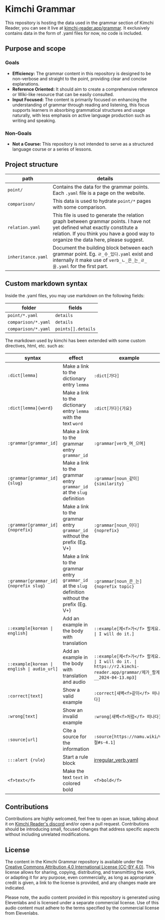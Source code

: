 # Kimchi Grammar

This repository is hosting the data used in the grammar section of Kimchi Reader, you can see it live
at [kimchi-reader.app/grammar](https://kimchi-reader.app/grammar).
It exclusively contains data in the form of .yaml files for now, no code is included.

## Purpose and scope

### Goals

- **Efficiency:** The grammar content in this repository is designed to be non-verbose and straight to the point,
  providing clear and concise explanations.
- **Reference Oriented:** It should aim to create a comprehensive reference or Wiki-like resource that can be easily
  consulted.
- **Input Focused:** The content is primarily focused on enhancing the understanding of grammar through reading and
  listening, this focus supports learners
  in absorbing grammatical structures and usage naturally, with less emphasis on active language production such as
  writing and speaking.

### Non-Goals

- **Not a Course:** This repository is not intended to serve as a structured language course or a series of lessons.

## Project structure

| path               | details                                                                                                                                                                                                         |
|--------------------|-----------------------------------------------------------------------------------------------------------------------------------------------------------------------------------------------------------------|
| `point/`           | Contains the data for the grammar points. Each `.yaml` file is a page on the website.                                                                                                                           |
| `comparison/`      | This data is used to hydrate `point/*` pages with some comparison.                                                                                                                                              |
| `relation.yaml`    | This file is used to generate the relation graph between grammar points. I have not yet defined what exactly constitute a relation. If you think you have a good way to organize the data here, please suggest. |
| `inheritance.yaml` | Document the building block between each grammar point. Eg. `ㄹ_수_있다.yaml` exist and internally it make use of `verb_ㄴ_은_는_ㄹ_을.yaml` for the first part.                                                         |

## Custom markdown syntax

Inside the .yaml files, you may use markdown on the following fields:

| folder              | fields             |
|---------------------|--------------------|
| `point/*.yaml`      | `details`          |
| `comparison/*.yaml` | `details`          |
| `comparison/*.yaml` | `points[].details` |

The markdown used by kimchi has been extended with some custom directives, html, etc. such as:

| syntax                                      | effect                                                                                             | example                                                                                                                                  |
|---------------------------------------------|----------------------------------------------------------------------------------------------------|------------------------------------------------------------------------------------------------------------------------------------------|
| `:dict[lemma]`                              | Make a link to the dictionary entry `lemma`                                                        | `:dict[가다]`                                                                                                                              |
| `:dict[lemma]{word}`                        | Make a link to the dictionary entry `lemma` with the text `word`                                   | `:dict[가다]{가요}`                                                                                                                          |
| `:grammar[grammar_id]`                      | Make a link to the grammar entry `grammar_id`                                                      | `:grammar[verb_며_으며]`                                                                                                                    |
| `:grammar[grammar_id]{slug}`                | Make a link to the grammar entry `grammar_id` at the `slug` definition                             | `:grammar[noun_같이]{similarity}`                                                                                                          |
| `:grammar[grammar_id]{noprefix}`            | Make a link to the grammar entry `grammar_id` without the prefix (Eg. V+)                          | `:grammar[noun_이다]{noprefix}`                                                                                                            |
| `:grammar[grammar_id]{noprefix slug}`       | Make a link to the grammar entry `grammar_id` at the `slug` definition without the prefix (Eg. V+) | `:grammar[noun_은_는]{noprefix topic}`                                                                                                     |
| `::example[korean \| english]`              | Add an example in the body with translation                                                        | `::example[제<f>가</f> 할게요. \| I will do it.]`                                                                                             |
| `::example[korean \| english \| audio_url]` | Add an example in the body with translation and audio                                              | `::example[제<f>가</f> 할게요. \| I will do it. \| https://r2.kimchi-reader.app/grammar/제가_할게요__2024-04-13.mp3]`                              |
| `:correct[text]`                            | Show a valid example                                                                               | `:correct[새벽<f>같이</f> 떠나다]`                                                                                                              |
| `:wrong[text]`                              | Show an invalid example                                                                            | `:wrong[새벽<f>처럼</f> 떠나다]`                                                                                                                |
| `:source[url]`                              | Cite a source for the information                                                                  | `:source[https://namu.wiki/w/절#s-4.1]`                                                                                                   |
| `:::alert {rule}`                           | Start a rule block                                                                                 | [irregular_verb.yaml](https://github.com/Alaanor/kimchi-grammar/blob/a3315d175a29da4ca4d48916810745031570f1ef/point/irregular_verb.yaml) |
| `<f>text</f>`                               | Make the text `text` in colored bold                                                               | `<f>bold</f>`                                                                                                                            |

## Contributions

Contributions are highly welcomed, feel free to open an issue, talking about it
on [Kimchi Reader's discord](https://discord.gg/aEm5eDRpeZ) and/or open a pull request.
Contributions should be introducing small, focused changes that address specific aspects without including unrelated
modifications.

## License

The content in the Kimchi Grammar repository is available under
the [Creative Commons Attribution 4.0 International License (CC-BY 4.0)](LICENSE).
This license allows for sharing, copying, distributing, and transmitting the work, or adapting it for any purpose, even
commercially, as long as
appropriate credit is given, a link to the license is provided, and any changes made are indicated.

Please note, the audio content provided in this repository is generated using Elevenlabs and is licensed under a
separate commercial license.
Use of this audio content must adhere to the terms specified by the commercial license from Elevenlabs.
